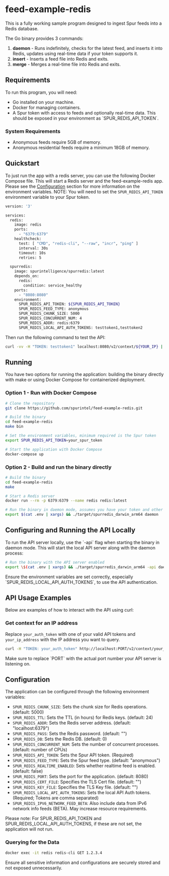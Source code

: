 # feed-example-redis
This is a fully working sample program designed to ingest Spur feeds into a Redis database.

The Go binary provides 3 commands:
1. **daemon** - Runs indefinitely, checks for the latest feed, and inserts it into Redis, updates using real-time data if your token supports it.
2. **insert** - Inserts a feed file into Redis and exits.
3. **merge** - Merges a real-time file into Redis and exits.

## Requirements
To run this program, you will need:

* Go installed on your machine.
* Docker for managing containers.
* A Spur token with access to feeds and optionally real-time data. This should be exposed in your environment as \`SPUR_REDIS_API_TOKEN\`.

### System Requirements

* Anonymous feeds require 5GB of memory.
* Anonymous residential feeds require a minimum 18GB of memory.

## Quickstart
To just run the app with a redis server, you can use the following Docker Compose file. This will start a Redis server and the feed-example-redis app. 
Please see the [Configuration](#configuration) section for more information on the environment variables.
NOTE: You will need to set the `SPUR_REDIS_API_TOKEN` environment variable to your Spur token.

```bash
version: '3'

services:
  redis:
    image: redis
    ports:
      - "6379:6379"
    healthcheck:
      test: [ "CMD", "redis-cli", "--raw", "incr", "ping" ]
      interval: 30s
      timeout: 10s
      retries: 5

  spurredis:
    image: spurintelligence/spurredis:latest
    depends_on:
      redis:
        condition: service_healthy
    ports:
      - "8080:8080"
    environment:
      SPUR_REDIS_API_TOKEN: ${SPUR_REDIS_API_TOKEN}
      SPUR_REDIS_FEED_TYPE: anonymous
      SPUR_REDIS_CHUNK_SIZE: 5000
      SPUR_REDIS_CONCURRENT_NUM: 4
      SPUR_REDIS_ADDR: redis:6379
      SPUR_REDIS_LOCAL_API_AUTH_TOKENS: testtoken1,testtoken2
```

Then run the following command to test the API:
```bash
curl -vv -H "TOKEN: testtoken1" localhost:8080/v2/context/${YOUR_IP} | jq
```

## Running
You have two options for running the application: building the binary directly with make or using Docker Compose for containerized deployment.

### Option 1 - Run with Docker Compose
```bash
# Clone the repository
git clone https://github.com/spurintel/feed-example-redis.git

# Build the binary
cd feed-example-redis
make bin

# Set the environment variables, minimum required is the Spur token
export SPUR_REDIS_API_TOKEN=your_spur_token

# Start the application with Docker Compose
docker-compose up
```

### Option 2 - Build and run the binary directly
```bash
# Build the binary
cd feed-example-redis
make

# Start a Redis server
docker run --rm -p 6379:6379 --name redis redis:latest

# Run the binary in daemon mode, assumes you have your token and other configurations set in a .env file
export $(cat .env | xargs) && ./target/spurredis_darwin_arm64 daemon
```

## Configuring and Running the API Locally
To run the API server locally, use the \`-api\` flag when starting the binary in daemon mode. This will start the local API server along with the daemon process:

```bash
# Run the binary with the API server enabled
export \$(cat .env | xargs) && ./target/spurredis_darwin_arm64 -api daemon
```

Ensure the environment variables are set correctly, especially \`SPUR_REDIS_LOCAL_API_AUTH_TOKENS\`, to use the API authentication.

## API Usage Examples
Below are examples of how to interact with the API using curl:

### Get context for an IP address
Replace `your_auth_token` with one of your valid API tokens and `your_ip_address` with the IP address you want to query.

```bash
curl -H "TOKEN: your_auth_token" http://localhost:PORT/v2/context/your_ip_address
```

Make sure to replace \`PORT\` with the actual port number your API server is listening on.

## Configuration
The application can be configured through the following environment variables:

- `SPUR_REDIS_CHUNK_SIZE`: Sets the chunk size for Redis operations. (default: 5000)
- `SPUR_REDIS_TTL`: Sets the TTL (in hours) for Redis keys. (default: 24)
- `SPUR_REDIS_ADDR`: Sets the Redis server address. (default: "localhost:6379")
- `SPUR_REDIS_PASS`: Sets the Redis password. (default: "")
- `SPUR_REDIS_DB`: Sets the Redis DB. (default: 0)
- `SPUR_REDIS_CONCURRENT_NUM`: Sets the number of concurrent processes. (default: number of CPUs)
- `SPUR_REDIS_API_TOKEN`: Sets the Spur API token. (Required)
- `SPUR_REDIS_FEED_TYPE`: Sets the Spur feed type. (default: "anonymous")
- `SPUR_REDIS_REALTIME_ENABLED`: Sets whether realtime feed is enabled. (default: false)
- `SPUR_REDIS_PORT`: Sets the port for the application. (default: 8080)
- `SPUR_REDIS_CERT_FILE`: Specifies the TLS Cert file. (default: "")
- `SPUR_REDIS_KEY_FILE`: Specifies the TLS Key file. (default: "")
- `SPUR_REDIS_LOCAL_API_AUTH_TOKENS`: Sets the local API Auth tokens. (Required; Tokens are comma separated)
- `SPUR_REDIS_IPV6_NETWORK_FEED_BETA`: Also include data from IPv6 network info feeds (BETA). May increase resource requirements.

Please note: For SPUR_REDIS_API_TOKEN and SPUR_REDIS_LOCAL_API_AUTH_TOKENS, if these are not set, the application will not run.

### Querying for the Data
```bash
docker exec -it redis redis-cli GET 1.2.3.4
```

Ensure all sensitive information and configurations are securely stored and not exposed unnecessarily.
